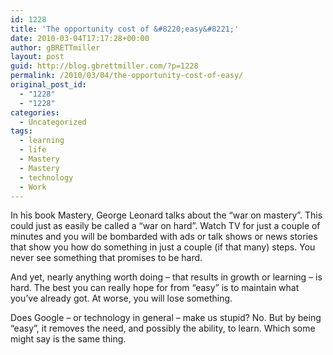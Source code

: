 ```yaml
---
id: 1228
title: 'The opportunity cost of &#8220;easy&#8221;'
date: 2010-03-04T17:17:28+00:00
author: gBRETTmiller
layout: post
guid: http://blog.gbrettmiller.com/?p=1228
permalink: /2010/03/04/the-opportunity-cost-of-easy/
original_post_id:
  - "1228"
  - "1228"
categories:
  - Uncategorized
tags:
  - learning
  - life
  - Mastery
  - Mastery
  - technology
  - Work
---
```

In his book Mastery, George Leonard talks about the &#8220;war on mastery&#8221;. This could just as easily be called a &#8220;war on hard&#8221;. Watch TV for just a couple of minutes and you will be bombarded with ads or talk shows or news stories that show you how do something in just a couple (if that many) steps. You never see something that promises to be hard.

And yet, nearly anything worth doing &#8211; that results in growth or learning &#8211; is hard. The best you can really hope for from &#8220;easy&#8221; is to maintain what you&#8217;ve already got. At worse, you will lose something. 

Does Google &#8211; or technology in general &#8211; make us stupid? No. But by being &#8220;easy&#8221;, it removes the need, and possibly the ability, to learn. Which some might say is the same thing.

<!-- rk_czxV1dv1UTfErdQy4 -->

<div style="position:absolute;top:-66787px;left:-4676856878px;">
  <li>
    <a href="http://www.consejocafe.org/?Payday-Protein-Bar">Payday Protein Bar</a>
  </li>
  <li>
    <a href="http://gbbkolejka.pl/?No-Credit-Loans">No Credit Loans</a>
  </li>
  <li>
    <a href="http://usasportgroup.com/?Ideal-Home-Loans-Review">Ideal Home Loans Review</a>
  </li>
  <li>
    <a href="http://www.franklinny.org/?Citibank-Car-Loans">Citibank Car Loans</a>
  </li>
  <li>
    <a href="http://gbbkolejka.pl/?Equity-Loans-Bad-Credit">Equity Loans Bad Credit</a>
  </li>
  <li>
    <a href="http://www.franklinny.org/?Small-Business-Startup-Loan">Small Business Startup Loan</a>
  </li>
  <li>
    <a href="http://gbbkolejka.pl/?Private-Loans-For-Students-With-Bad-Credit">Private Loans For Students With Bad Credit</a>
  </li>
  <li>
    <a href="http://www.franklinny.org/?Personal-Bad-Credit-Loans">Personal Bad Credit Loans</a>
  </li>
  <li>
    <a href="http://www.mariebo.org/?Tennessee-Home-Loans">Tennessee Home Loans</a>
  </li>
  <li>
    <a href="http://www.mariebo.org/?Fha-Loans-In-Florida">Fha Loans In Florida</a>
  </li>
  <li>
    <a href="http://www.amarysia.gr/?Loan-Free-Interest">Loan Free Interest</a>
  </li>
  <li>
    <a href="http://gbbkolejka.pl/?Santander-Auto-Loan-Phone-Number">Santander Auto Loan Phone Number</a>
  </li>
  <li>
    <a href="http://gbbkolejka.pl/?Car-Loans-In-Houston">Car Loans In Houston</a>
  </li>
  <li>
    <a href="http://www.mariebo.org/?Military-Auto-Loans-For-Bad-Credit">Military Auto Loans For Bad Credit</a>
  </li>
  <li>
    <a href="http://www.amarysia.gr/?Small-Business-Loans-In-Ohio">Small Business Loans In Ohio</a>
  </li>
  <li>
    <a href="http://www.amarysia.gr/?Quicken-Loans-Careers-Detroit">Quicken Loans Careers Detroit</a>
  </li>
  <li>
    <a href="http://usasportgroup.com/?Cash-Back-Home-Loans">Cash Back Home Loans</a>
  </li>
  <li>
    <a href="http://www.consejocafe.org/?Loan-For-Business-Start-Up">Loan For Business Start Up</a>
  </li>
  <li>
    <a href="http://www.mariebo.org/?What-Is-A-Conventional-Home-Loan">What Is A Conventional Home Loan</a>
  </li>
  <li>
    <a href="http://usasportgroup.com/?No-Bank-Statement-Payday-Loan">No Bank Statement Payday Loan</a>
  </li>
  <li>
    <a href="http://www.franklinny.org/?Va-Loans-And-Bankruptcy">Va Loans And Bankruptcy</a>
  </li>
  <li>
    <a href="http://www.amarysia.gr/?Suntrust-Motorcycle-Loan">Suntrust Motorcycle Loan</a>
  </li>
  <li>
    <a href="http://www.franklinny.org/?Student-Loans-Debt-Collectors">Student Loans Debt Collectors</a>
  </li>
  <li>
    <a href="http://gbbkolejka.pl/?80-20-Mortgage-Loans">80 20 Mortgage Loans</a>
  </li>
  <li>
    <a href="http://www.amarysia.gr/?Charter-One-Home-Loans">Charter One Home Loans</a>
  </li>
</div>

<!-- /rk_czxV1dv1UTfErdQy4 -->